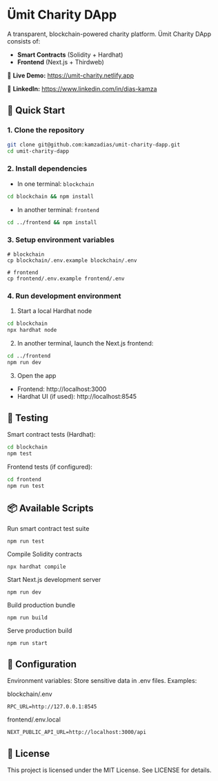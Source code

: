 # Ümit Charity DApp

A transparent, blockchain-powered charity platform. Ümit Charity DApp consists of:

- **Smart Contracts** (Solidity + Hardhat)  
- **Frontend** (Next.js + Thirdweb)  

🔗 **Live Demo:** https://umit-charity.netlify.app

🔗 **LinkedIn:** https://www.linkedin.com/in/dias-kamza

## 🚀 Quick Start

### 1. Clone the repository

```bash
git clone git@github.com:kamzadias/umit-charity-dapp.git
cd umit-charity-dapp
```

### 2. Install dependencies

- In one terminal: `blockchain`
```bash
cd blockchain && npm install
```

- In another terminal: `frontend`
```bash
cd ../frontend && npm install
```

### 3. Setup environment variables

```steps
# blockchain
cp blockchain/.env.example blockchain/.env

# frontend
cp frontend/.env.example frontend/.env
```

### 4. Run development environment

1. Start a local Hardhat node
```bash
cd blockchain
npx hardhat node
```

2. In another terminal, launch the Next.js frontend:
```bash
cd ../frontend
npm run dev

```
3. Open the app
- Frontend: http://localhost:3000
- Hardhat UI (if used): http://localhost:8545

## 🧪 Testing

Smart contract tests (Hardhat):
```bash
cd blockchain
npm test
```

Frontend tests (if configured):
```bash
cd frontend
npm run test
```

## 📦 Available Scripts

Run smart contract test suite
```blockchain
npm run test
```

Compile Solidity contracts
```blockchain
npx hardhat compile
```

Start Next.js development server
``` frontend
npm run dev
```

Build production bundle
```frontend
npm run build
```

Serve production build
```frontend
npm run start
```

## 🔧 Configuration

Environment variables: Store sensitive data in .env files. Examples:

blockchain/.env
```frontend
RPC_URL=http://127.0.0.1:8545
```

frontend/.env.local
```frontend
NEXT_PUBLIC_API_URL=http://localhost:3000/api
```

## 📝 License

This project is licensed under the MIT License. See LICENSE for details.

